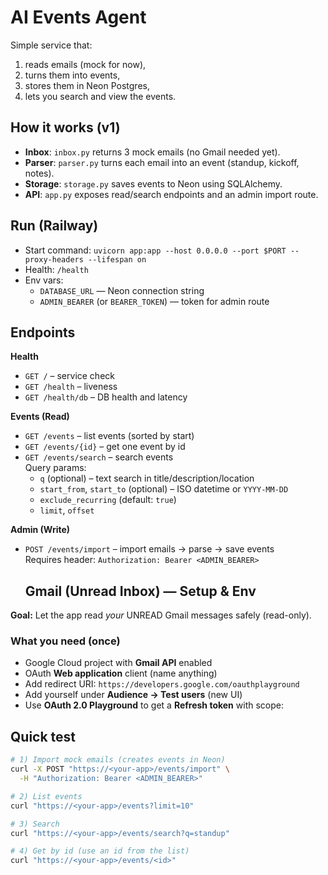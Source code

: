 # AI Events Agent

Simple service that:
1) reads emails (mock for now),
2) turns them into events,
3) stores them in Neon Postgres,
4) lets you search and view the events.

## How it works (v1)
- **Inbox**: `inbox.py` returns 3 mock emails (no Gmail needed yet).
- **Parser**: `parser.py` turns each email into an event (standup, kickoff, notes).
- **Storage**: `storage.py` saves events to Neon using SQLAlchemy.
- **API**: `app.py` exposes read/search endpoints and an admin import route.

## Run (Railway)
- Start command: `uvicorn app:app --host 0.0.0.0 --port $PORT --proxy-headers --lifespan on`
- Health: `/health`
- Env vars:
  - `DATABASE_URL` — Neon connection string
  - `ADMIN_BEARER` (or `BEARER_TOKEN`) — token for admin route

## Endpoints

**Health**
- `GET /` – service check
- `GET /health` – liveness
- `GET /health/db` – DB health and latency

**Events (Read)**
- `GET /events` – list events (sorted by start)
- `GET /events/{id}` – get one event by id
- `GET /events/search` – search events  
  Query params:
  - `q` (optional) – text search in title/description/location
  - `start_from`, `start_to` (optional) – ISO datetime or `YYYY-MM-DD`
  - `exclude_recurring` (default: `true`)
  - `limit`, `offset`

**Admin (Write)**
- `POST /events/import` – import emails → parse → save events  
  Requires header: `Authorization: Bearer <ADMIN_BEARER>`

  ## Gmail (Unread Inbox) — Setup & Env

**Goal:** Let the app read *your* UNREAD Gmail messages safely (read-only).

### What you need (once)
- Google Cloud project with **Gmail API** enabled
- OAuth **Web application** client (name anything)
- Add redirect URI: `https://developers.google.com/oauthplayground`
- Add yourself under **Audience → Test users** (new UI)
- Use **OAuth 2.0 Playground** to get a **Refresh token** with scope:


## Quick test

```bash
# 1) Import mock emails (creates events in Neon)
curl -X POST "https://<your-app>/events/import" \
  -H "Authorization: Bearer <ADMIN_BEARER>"

# 2) List events
curl "https://<your-app>/events?limit=10"

# 3) Search
curl "https://<your-app>/events/search?q=standup"

# 4) Get by id (use an id from the list)
curl "https://<your-app>/events/<id>"


